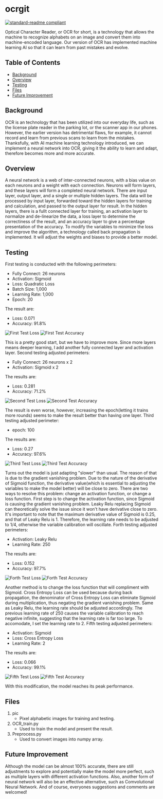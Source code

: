 # ocrgit

[![standard-readme compliant](https://img.shields.io/badge/standard--readme-OK-green.svg?style=flat-square)](https://github.com/RichardLitt/standard-readme)

Optical Character Reader, or OCR for short, is a technology that allows the machine to recognize alphabets on an image and convert them into machine-encoded language. Our version of OCR has implemented machine learning AI so that it can learn from past mistakes and evolve.

## Table of Contents

- [Background](#background)
- [Overview](#overview)
- [Testing](#testing)
- [Files](#files)
- [Future Improvement](#futureimprovement)

## Background
OCR is an technology that has been utilized into our everyday life, such as the license plate reader in the parking lot, or the scanner app in our phones. However, the earlier version has detrimental flaws, for example, it cannot record and learn from previous scans to learn from the mistakes. Thanksfully, with AI machine learning technology introduced, we can implement a neural network into OCR, giving it the ability to learn and adapt, therefore becomes more and more accurate.

## Overview
A neural network is a web of inter-connected neurons, with a bias value on each neurons and a weight with each connection. Neurons will form layers, and these layers will form a completed neural network. There are input layer, output layer, and a single or multiple hidden layers. The data will be processed by input layer, forwarded toward the hidden layers for training and calculation, and passed to the output layer for result. 
In the hidden layers, there is a fullt connected layer for training, an activation layer to normalize and de-linearize the data, a loss layer to determine the correctiness of the result, and an accuracy layer to give a percentage presentation of the accuracy. 
To modify the variables to minimize the loss and improve the algorithm, a technology called back propagation is implemented. It will adjust the weights and biases to provide a better model.

## Testing
First testing is conducted with the following perimeters:
* Fully Connect: 26 neurons
* Activation: Sigmoid
* Loss: Quadratic Loss
* Batch Size: 1,000
* Learning Rate: 1,000
* Epoch: 20

The result are:
* Loss: 0.071
* Accuracy: 91.8%

![First Test Loss](https://github.com/HarryDYC/OCR/blob/main/TestResultGraph/1_loss.png)
![First Test Accuracy](https://github.com/HarryDYC/OCR/blob/main/TestResultGraph/1_accu.png)

This is a pretty good start, but we have to improve more. Since more layers means deeper learning, I add another fully connected layer and activation layer.
Second testing adjusted perimeters:
* Fully Connect: 26 neurons x 2
* Activation: Sigmoid x 2

The results are:
* Loss: 0.281
* Accuracy: 71.2%

![Second Test Loss](https://github.com/HarryDYC/OCR/blob/main/TestResultGraph/2_loss.png)
![Second Test Accuracy](https://github.com/HarryDYC/OCR/blob/main/TestResultGraph/2_accu.png)

The result is even worse, however, increasing the epoch(letting it trains more rounds) seems to make the result better than having one layer.
Third testing adjusted perimeter:
* epoch: 100

The results are:
* Loss: 0.27
* Accuracy: 97.6%

![Third Test Loss](https://github.com/HarryDYC/OCR/blob/main/TestResultGraph/3_loss.png)
![Third Test Accuracy](https://github.com/HarryDYC/OCR/blob/main/TestResultGraph/3_accu.png)

Turns out the model is just adapting "slower" than usual. The reason of that is due to the gradient vanishing problem. Due to the nature of the derivative of Sigmoid function, the derivative value(which is essential to adjusting the variables to make the model better) will be close to zero. There are two ways to resolve this problem: change an activation function, or change a loss function.
First step is to change the activation function, since Sigmoid is causing the gradient vanishing problem. Leaky Relu replacing Sigmoid can theoretically solve the issue since it won't have derivative close to zero. 
It's important to note that the maximum derivative value of Sigmoid is 0.25, and that of Leaky Relu is 1. Therefore, the learning rate needs to be adjusted to 1/4, otherwise the variable calibration will oscillate.
Forth testing adjusted perimeters:
* Activation: Leaky Relu
* Learning Rate: 250

The results are:
* Loss: 0.152
* Accuracy: 97.7%

![Forth Test Loss](https://github.com/HarryDYC/OCR/blob/main/TestResultGraph/4_loss.png)
![Forth Test Accuracy](https://github.com/HarryDYC/OCR/blob/main/TestResultGraph/4_accu.png)

Another method is to change the loss function that will compliment with Sigmoid. Cross Entropy Loss can be used because during back propagation, the denominator of Cross Entropy Loss can eliminate Sigmoid during multiplication, thus negating the gradient vanishing problem.
Same as Leaky Relu, the learning rate should be adjusted accordingly. The previous learning rate of 250 causes the variable calibration to reach negative infinite, suggesting that the learning rate is far too large. To accomodate, I set the learning rate to 2.
Fifth testing adjusted perimeters:
* Activation: Sigmoid
* Loss: Cross Entropy Loss
* Learning Rate: 2

The results are:
* Loss: 0.066
* Accuracy: 99.1%

![Fifth Test Loss](https://github.com/HarryDYC/OCR/blob/main/TestResultGraph/5_loss.png)
![Fifth Test Accuracy](https://github.com/HarryDYC/OCR/blob/main/TestResultGraph/5_accu.png)

With this modification, the model reaches its peak performance.

## Files
1. pic
    * Pixel alphabetic images for training and testing.
2. OCR_train.py
    * Used to train the model and present the result.
3. Preprocess.py
    * Used to convert images into numpy array.

## Future Improvement
Although the model can be almost 100% accurate, there are still adjustments to explore and potentially make the model more perfect, such as multiple layers with different activation functions. Also, another form of neural network will also be an effective alternative, such as Comvolutional Neural Network. And of course, everyones suggestions and comments are welcomed!
